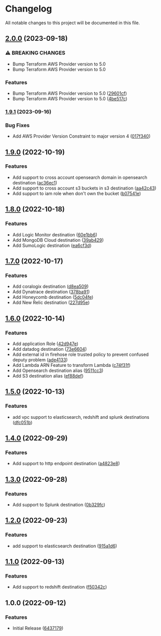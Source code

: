 # Changelog

All notable changes to this project will be documented in this file.

## [2.0.0](https://github.com/fdmsantos/terraform-aws-kinesis-firehose/compare/v1.9.1...v2.0.0) (2023-09-18)


### ⚠ BREAKING CHANGES

* Bump Terraform AWS Provider version to 5.0
* Bump Terraform AWS Provider version to 5.0

### Features

* Bump Terraform AWS Provider version to 5.0 ([29601cf](https://github.com/fdmsantos/terraform-aws-kinesis-firehose/commit/29601cf8ad93a9a56ac3fba37f9e8b0c968c5c3f))
* Bump Terraform AWS Provider version to 5.0 ([4be517c](https://github.com/fdmsantos/terraform-aws-kinesis-firehose/commit/4be517c9f13b62816cc3d0ccede495ab3715d009))

### [1.9.1](https://github.com/fdmsantos/terraform-aws-kinesis-firehose/compare/v1.9.0...v1.9.1) (2023-09-16)


### Bug Fixes

* Add AWS Provider Version Constraint to major version 4 ([017f340](https://github.com/fdmsantos/terraform-aws-kinesis-firehose/commit/017f3408db24f3318e27d3a1308522925d2e5af7))

## [1.9.0](https://github.com/fdmsantos/terraform-aws-kinesis-firehose/compare/v1.8.0...v1.9.0) (2022-10-19)


### Features

* Add support to cross account opensearch domain in opensearch destination ([ac36ec1](https://github.com/fdmsantos/terraform-aws-kinesis-firehose/commit/ac36ec1e9a3474d86195e9b38336288a77327705))
* Add support to cross account s3 buckets in s3 destination ([aa42c43](https://github.com/fdmsantos/terraform-aws-kinesis-firehose/commit/aa42c439bcf27cf95b851c5bc0fafe7454bdd960))
* Add support to iam role when don't own the bucket ([b07541e](https://github.com/fdmsantos/terraform-aws-kinesis-firehose/commit/b07541ee80f99f3d9a805072a50bbf28164428cf))

## [1.8.0](https://github.com/fdmsantos/terraform-aws-kinesis-firehose/compare/v1.7.0...v1.8.0) (2022-10-18)


### Features

* Add Logic Monitor destination ([60e1bb6](https://github.com/fdmsantos/terraform-aws-kinesis-firehose/commit/60e1bb60d6c34fc7748368e365accc295065203c))
* Add MongoDB Cloud destination ([39ab429](https://github.com/fdmsantos/terraform-aws-kinesis-firehose/commit/39ab429d43440033059732426e275294ed6ec62b))
* Add SumoLogic destination ([ea6cf3d](https://github.com/fdmsantos/terraform-aws-kinesis-firehose/commit/ea6cf3d1c91d34d068c91a4d0854b3ba20391ed7))

## [1.7.0](https://github.com/fdmsantos/terraform-aws-kinesis-firehose/compare/v1.6.0...v1.7.0) (2022-10-17)


### Features

* Add coralogix destination ([d8ea509](https://github.com/fdmsantos/terraform-aws-kinesis-firehose/commit/d8ea5096d34af8cec367c5f5b79413e20416e576))
* Add Dynatrace destination ([378ba91](https://github.com/fdmsantos/terraform-aws-kinesis-firehose/commit/378ba91f4329542325b435c2891ef353f16251f2))
* Add Honeycomb destination ([5dc04fe](https://github.com/fdmsantos/terraform-aws-kinesis-firehose/commit/5dc04fe00e3e6c3acc857ca8b00665d10e3eabca))
* Add New Relic destination ([227d95e](https://github.com/fdmsantos/terraform-aws-kinesis-firehose/commit/227d95ea321b676308a7b3ad6fc1ac94c2e4e3e4))

## [1.6.0](https://github.com/fdmsantos/terraform-aws-kinesis-firehose/compare/v1.5.0...v1.6.0) (2022-10-14)


### Features

* Add application Role ([42d947e](https://github.com/fdmsantos/terraform-aws-kinesis-firehose/commit/42d947e9c9f078e72abcf634e2df6042cef5f06e))
* Add datadog destination ([73e6604](https://github.com/fdmsantos/terraform-aws-kinesis-firehose/commit/73e6604885d07689e6c870ce61549f2b6a7c3a83))
* Add external id in firehose role trusted policy to prevent confused deputy problem ([ade4133](https://github.com/fdmsantos/terraform-aws-kinesis-firehose/commit/ade4133e921460639ef2558096fd97453f50547c))
* Add Lambda ARN Feature to transform Lambda ([c74f31f](https://github.com/fdmsantos/terraform-aws-kinesis-firehose/commit/c74f31f14468717318b48d4a2a3970c6c5b5fe0b))
* Add Opensearch destination alias ([9511cc3](https://github.com/fdmsantos/terraform-aws-kinesis-firehose/commit/9511cc393e1feb607c9711c34419456d6acc5115))
* Add S3 destination alias ([ef88def](https://github.com/fdmsantos/terraform-aws-kinesis-firehose/commit/ef88defabea30ef7298ca25273374e9cfbaa64f2))

## [1.5.0](https://github.com/fdmsantos/terraform-aws-kinesis-firehose/compare/v1.4.0...v1.5.0) (2022-10-13)


### Features

* add vpc support to elasticsearch, redshift and splunk destinations ([dfc051b](https://github.com/fdmsantos/terraform-aws-kinesis-firehose/commit/dfc051b0562129f5b6579eb6e7ac083c7e2980c7))

## [1.4.0](https://github.com/fdmsantos/terraform-aws-kinesis-firehose/compare/v1.3.0...v1.4.0) (2022-09-29)


### Features

* Add support to http endpoint destination ([a4823e8](https://github.com/fdmsantos/terraform-aws-kinesis-firehose/commit/a4823e8c3c94367b6673223e6ea68e0aa7a443cd))

## [1.3.0](https://github.com/fdmsantos/terraform-aws-kinesis-firehose/compare/v1.2.0...v1.3.0) (2022-09-28)


### Features

* Add support to Splunk destination ([0b329fc](https://github.com/fdmsantos/terraform-aws-kinesis-firehose/commit/0b329fc4df7a38c2cfc00ea66f0d2ae6a4a048e4))

## [1.2.0](https://github.com/fdmsantos/terraform-aws-kinesis-firehose/compare/v1.1.0...v1.2.0) (2022-09-23)


### Features

* add support to elasticsearch destination ([915a1d6](https://github.com/fdmsantos/terraform-aws-kinesis-firehose/commit/915a1d69a15a7f559120bca2a7636e96135ddb13))

## [1.1.0](https://github.com/fdmsantos/terraform-aws-kinesis-firehose/compare/v1.0.0...v1.1.0) (2022-09-13)


### Features

* Add support to redshift destination ([f50342c](https://github.com/fdmsantos/terraform-aws-kinesis-firehose/commit/f50342cf660fc49f5c00fe87b876913fc1b55e2f))

## 1.0.0 (2022-09-12)


### Features

* Initial Release ([6437179](https://github.com/fdmsantos/terraform-aws-kinesis-firehose/commit/6437179ae196adc2b7684130cbca3b6bc019dae2))
